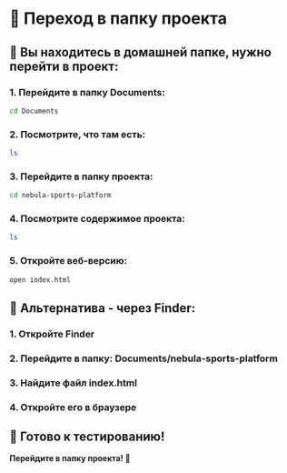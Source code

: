 # 📁 Переход в папку проекта

## 🚀 Вы находитесь в домашней папке, нужно перейти в проект:

### 1. Перейдите в папку Documents:
```bash
cd Documents
```

### 2. Посмотрите, что там есть:
```bash
ls
```

### 3. Перейдите в папку проекта:
```bash
cd nebula-sports-platform
```

### 4. Посмотрите содержимое проекта:
```bash
ls
```

### 5. Откройте веб-версию:
```bash
open index.html
```

## 🎯 Альтернатива - через Finder:

### 1. Откройте Finder
### 2. Перейдите в папку: Documents/nebula-sports-platform
### 3. Найдите файл index.html
### 4. Откройте его в браузере

## 🎯 Готово к тестированию!

**Перейдите в папку проекта! 📁**
